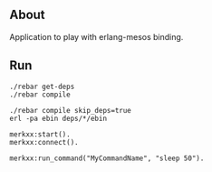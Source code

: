 About
-----

Application to play with erlang-mesos binding.


Run
---

```
./rebar get-deps
./rebar compile

./rebar compile skip_deps=true
erl -pa ebin deps/*/ebin

merkxx:start().
merkxx:connect().

merkxx:run_command("MyCommandName", "sleep 50"). 
```
